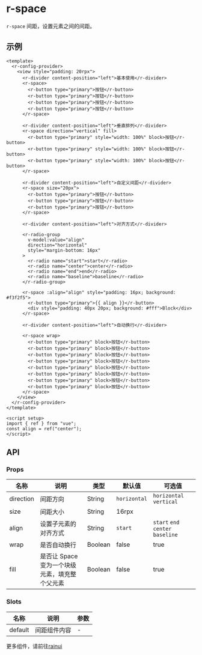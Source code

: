 # r-space

`r-space` 间距，设置元素之间的间距。

## 示例

```vue
<template>
  <r-config-provider>
    <view style="padding: 20rpx">
      <r-divider content-position="left">基本使用</r-divider>
      <r-space>
        <r-button type="primary">按钮</r-button>
        <r-button type="primary">按钮</r-button>
        <r-button type="primary">按钮</r-button>
        <r-button type="primary">按钮</r-button>
      </r-space>

      <r-divider content-position="left">垂直排列</r-divider>
      <r-space direction="vertical" fill>
        <r-button type="primary" style="width: 100%" block>按钮</r-button>
        <r-button type="primary" style="width: 100%" block>按钮</r-button>
        <r-button type="primary" style="width: 100%" block>按钮</r-button>
      </r-space>

      <r-divider content-position="left">自定义间距</r-divider>
      <r-space size="20px">
        <r-button type="primary">按钮</r-button>
        <r-button type="primary">按钮</r-button>
        <r-button type="primary">按钮</r-button>
      </r-space>

      <r-divider content-position="left">对齐方式</r-divider>

      <r-radio-group
        v-model:value="align"
        direction="horizontal"
        style="margin-bottom: 16px"
      >
        <r-radio name="start">start</r-radio>
        <r-radio name="center">center</r-radio>
        <r-radio name="end">end</r-radio>
        <r-radio name="baseline">baseline</r-radio>
      </r-radio-group>

      <r-space :align="align" style="padding: 16px; background: #f3f2f5">
        <r-button type="primary">{{ align }}</r-button>
        <div style="padding: 40px 20px; background: #fff">Block</div>
      </r-space>

      <r-divider content-position="left">自动换行</r-divider>

      <r-space wrap>
        <r-button type="primary" block>按钮</r-button>
        <r-button type="primary" block>按钮</r-button>
        <r-button type="primary" block>按钮</r-button>
        <r-button type="primary" block>按钮</r-button>
        <r-button type="primary" block>按钮</r-button>
        <r-button type="primary" block>按钮</r-button>
        <r-button type="primary" block>按钮</r-button>
        <r-button type="primary" block>按钮</r-button>
      </r-space>
    </view>
  </r-config-provider>
</template>

<script setup>
import { ref } from "vue";
const align = ref("center");
</script>
```

## API

### Props

| 名称      | 说明                                          | 类型    | 默认值       | 可选值                             |
| --------- | --------------------------------------------- | ------- | ------------ | ---------------------------------- |
| direction | 间距方向                                      | String  | `horizontal` | `horizontal` `vertical `           |
| size      | 间距大小                                      | String  | 16rpx        |                                    |
| align     | 设置子元素的对齐方式                          | String  | `start`      | `start` `end ` `center` `baseline` |
| wrap      | 是否自动换行                                  | Boolean | false        | true                               |
| fill      | 是否让 Space 变为一个块级元素，填充整个父元素 | Boolean | false        | true                               |

### Slots

| 名称    | 说明         | 参数 |
| ------- | ------------ | ---- |
| default | 间距组件内容 | -    |


更多组件，请前往[rainui](https://ext.dcloud.net.cn/plugin?id=19701)